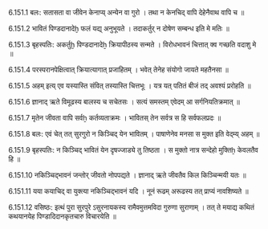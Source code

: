 6.151.1
बलः:
सतासता वा जीवेन केनाप्य् अन्येन वा गुरो ।
तथा न केनचिद् वापि देहेनैवाथ वापि च ॥


6.151.2
भावितं पिण्डदानादेḫ फलं यद्य् अनुभूयते ।
तदाकर्तुर् न दोषेण सम्बन्ध इति मे मतिः ॥


6.151.3
बृहस्पतिः:
अकर्तुḫ पिण्डदानादेẖ क्रियापीठस्य सन्मते ।
विरोधभावनं चित्तात् क्व गच्छति वदाशु मे ॥


6.151.4
परस्परानपेक्षित्वात् क्रियात्यागात् प्रजाहितम् ।
भवेत् तेनेह संयोगो जायते महतैनसा ॥


6.151.5
अहम् इत्य् एव यस्यास्ति संवित् तस्यास्ति चित्तभूः ।
यत्र यत् पतितं बीजं तद् अवश्यं प्ररोहति ॥


6.151.6
ज्ञानाद् ऋते विमूढस्य बालस्य च सचेतसः ।
सत्यं समस्तम् एवेदम् आ सर्गनियतिक्रमात् ॥


6.151.7
मृतेन जीवता वापि सर्वẖ कर्तव्यताक्रमः ।
भावितस् तेन सर्वत्र स हि सर्वफलप्रदः ॥


6.151.8
बलः:
एवं चेत् तत् सुरगुरो न किञ्चिद् येन भावितम् ।
पाषाणेनेव मनसा स मुक्त इति वेद्म्य् अहम् ॥


6.151.9
बृहस्पतिः:
न किञ्चिद् भावितं येन दृषज्जाड्ये तु तिष्ठता ।
स मुक्तो नात्र सन्देहो मुक्तिẖ केवलतैव हि ॥


6.151.10
नकिञ्चिद्भावनं जन्तोर् जीवतो नोपपद्यते ।
ज्ञानाद् ऋते जीवतैव किल किञ्चिन्मयी यतः ॥


6.151.11
यया कयाचिद् वा युक्त्या नकिञ्चिद्भावनं यदि ।
नूनं रूढम् अरूढस्य तत् प्राप्यं नावशिष्यते ॥


6.151.12
वसिष्ठः:
इत्थं पुरा सुरपुरे ऽसुरनायकस्य रामैवमुत्तमविदा गुरुणा सुराणाम् ।
तत् ते मयाद्य कथितं कथयानयेह पिण्डादिदानकृतचारु विचारयेति ॥


